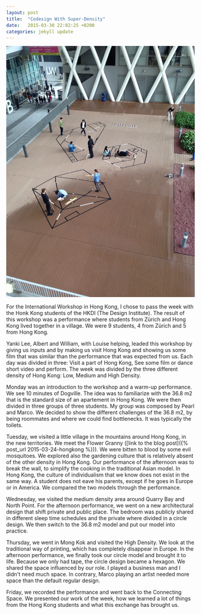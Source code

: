 ```yaml
---
layout: post
title:  "Codesign With Super-Density"
date:   2015-03-30 22:02:25 +0200
categories: jekyll update
---
```

![Sisyphus 1](/images//2015/03/IMG_0554.jpg)

For the International Workshop in Hong Kong, I chose to pass the week with the Honk Kong students of the HKDI (The Design Institute). The result of this workshop was a performance where students from Zürich and Hong Kong lived together in a village. We were 9 students, 4 from Zürich and 5 from Hong Kong.

<!--more-->

Yanki Lee, Albert and William, with Louise helping, leaded this workshop by giving us inputs and by making us visit Hong Kong and showing us some film that was similar than the performance that was expected from us. Each day was divided in three: Visit a part of Hong Kong, See some film or dance short video and perform. The week was divided by the three different density of Hong Kong: Low, Medium and High Density.

Monday was an introduction to the workshop and a warm-up performance. We see 10 minutes of Dogville. The idea was to familiarize with the 36.8 m2 that is the standard size of an apartement in Hong Kong. We were then divided in three groups of three students. My group was composed by Pearl and Marco. We decided to show the different challenges of the 36.8 m2, by being roommates and where we could find bottlenecks. It was typically the toilets.

Tuesday, we visited a little village in the mountains around Hong Kong, in the new territories. We meet the Flower Granny ([link to the blog post]({% post_url 2015-03-24-hongkong %})). We were bitten to blood by some evil mosquitoes. We explored also the gardening culture that is relatively absent of the other density in Hong Kong. Our performance of the afternoon was to break the wall, to simplify the cooking in the traditional Asian model. In Hong Kong, the culture of individualism that we know does not exist in the same way. A student does not eave his parents, except if he goes in Europe or in America. We compared the two models through the performance.

Wednesday, we visited the medium density area around Quarry Bay and North Point. For the afternoon performance, we went on a new architectural design that shift private and public place. The bedroom was publicly shared in different sleep time schedules and the private where divided in a circle design. We then switch to the 36.8 m2 model and put our model into practice.

Thursday, we went in Mong Kok and visited the High Density. We look at the traditional way of printing, which has completely disappear in Europe. In the afternoon performance, we finally took our circle model and brought it to life. Because we only had tape, the circle design became a hexagon. We shared the space influenced by our role. I played a business man and I didn\'t need much space. In contrary, Marco playing an artist needed more space than the default regular design.

Friday, we recorded the performance and went back to the Connecting Space. We presented our work of the week, how we learned a lot of things from the Hong Kong students and what this exchange has brought us.